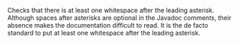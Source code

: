 Checks that there is at least one whitespace after the leading asterisk.
Although spaces after asterisks are optional in the Javadoc comments,
their absence makes the documentation difficult to read. It is the de
facto standard to put at least one whitespace after the leading
asterisk.
